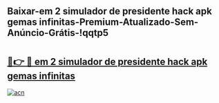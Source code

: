 
## Baixar-em 2 simulador de presidente hack apk gemas infinitas-Premium-Atualizado-Sem-Anúncio-Grátis-!qqtp5

# <h2><a href="https://andorid.site?title=em_2_simulador_de_presidente_hack_apk_gemas_infinitas&ref=27">🔗👉 🔴 em 2 simulador de presidente hack apk gemas infinitas</a></h2>

[![acn](https://github.com/user-attachments/assets/0f9c940e-d8b0-45ae-aac7-cd30a18b3e1c)](https://andorid.site?title=em_2_simulador_de_presidente_hack_apk_gemas_infinitas&ref=27)

